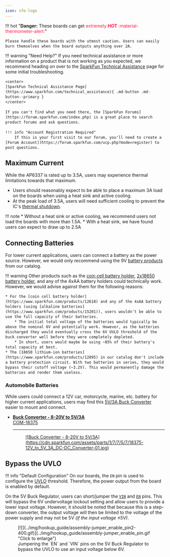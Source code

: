 ```yaml
---
icon: sfe-logo
---
```


!!! hot "**Danger:** These boards can get <span style="color: #ff1744;">extremely **HOT** :material-thermometer-alert:</span>"
	
	Please handle these boards with the utmost caution. Users can easily burn themselves when the board outputs anything over 2A. 

!!! warning "Need Help?"
    If you need technical assistance or more information on a product that is not working as you expected, we recommend heading on over to the [SparkFun Technical Assistance](https://www.sparkfun.com/technical_assistanc) page for some initial troubleshooting.

    <center>
    [SparkFun Technical Assistance Page](https://www.sparkfun.com/technical_assistance){ .md-button .md-button--primary }
    </center>
    
    If you can't find what you need there, the [SparkFun Forums](https://forum.sparkfun.com/index.php) is a great place to search product forums and ask questions.
    
    !!! info "Account Registration Required"
        If this is your first visit to our forum, you'll need to create a [Forum Account](https://forum.sparkfun.com/ucp.php?mode=register) to post questions.

## Maximum Current
While the AP6337 is rated up to 3.5A, users may experience thermal limitations towards that maximum.

* Users should reasonably expect to be able to place a maximum 3A load on the boards when using a heat sink and active cooling. 
* At the peak load of 3.5A, users will need sufficient cooling to prevent the IC's [thermal shutdown](#thermal-characteristics "The AP63357 has a 170&deg;C (338&deg;F) thermal shutdown temperature.").

!!! note
    * Without a heat sink or active cooling, we recommend users not load the boards with more than 1.5A.
    * With a heat sink, we have found users can expect to draw up to 2.5A
		
## Connecting Batteries
For lower current applications, users can connect a battery as the power source. However, we would only recommend using the 9V [battery products](https://www.sparkfun.com/categories/54) from our catalog.

!!! warning
    Other products such as the [coin cell battery holder](https://www.sparkfun.com/products/12618), [2x18650 battery holder](https://www.sparkfun.com/products/12900), and any of the 4xAA battery holders could technically work. However, we would advise against them for the following reasons:

    * For the [coin cell battery holder](https://www.sparkfun.com/products/12618) and any of the 4xAA battery holders (using [alkaline batteries](https://www.sparkfun.com/products/15201)), users wouldn't be able to use the full capacity of their batteries.
        * The initial total voltage of the batteries would typically be above the nominal 6V and potentially work. However, as the batteries discharged they would eventually cross the 6V UVLO threshold of the buck converter well before they were completely depleted.
        * In short, users would maybe be using ~85% of their battery's total capacity at best.
    * The [18650 lithium-ion batteries](https://www.sparkfun.com/products/12895) in our catalog don't include a battery protection circuit. With two batteries in series, they would bypass their cutoff voltage (~3.2V). This would permanently damage the batteries and render them useless.

### Automobile Batteries
While users could connect a 12V car, motorcycle, marine, etc. battery for higher current applications, users may find this [5V/3A Buck Converter](https://www.sparkfun.com/products/18375) easier to mount and connect.

<div class="grid cards" markdown>

-   <a href="https://www.sparkfun.com/products/18375">**Buck Converter - 8-20V to 5V/3A**<br>
	COM-18375

	---

	<figure markdown>
	![Buck Converter - 8-20V to 5V/3A](https://cdn.sparkfun.com/assets/parts/1/7/7/5/7/18375-12V_to_5V_3A_DC-DC_Converter-01.jpg)
	</figure></a>

</div>


## Bypass the UVLO
!!! info "Default Configuration"
    On our boards, the `EN` pin is used to configure the [UVLO](../hardware_overview/#undervoltage-lockout "Undervoltage Lockout") threshold. Therefore, the power output from the board is enabled by default.

On the 5V Buck Regulator, users can short/jumper the [`VIN`](../hardware_overview/#power "Input Voltage") and [`EN`](../hardware_overview/#power-control "Enable Pin") pins. This will bypass the 6V undervoltage lockout setting and allow users to provide a lower input voltage. However, it should be noted that because this is a step-down converter, the output voltage will then be limited to the voltage of the power supply and may not be 5V *(if the input voltage ≤5V)*.

<figure markdown>
[![](../img/hookup_guide/assembly-jumper_enable_pin2-400.gif)](../img/hookup_guide/assembly-jumper_enable_pin.gif "Click to enlarge")
<figcaption markdown>
Jumpering the `EN` and `VIN` pins on the 5V Buck Regulator to bypass the UVLO to use an input voltage below 6V.
</figcaption>
</figure>
